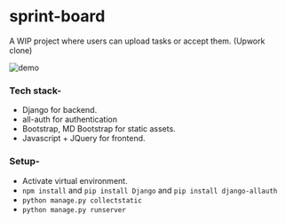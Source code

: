 # sprint-board

A WIP project where users can upload tasks or accept them. (Upwork clone)

![demo](https://user-images.githubusercontent.com/40122794/96768033-f51cf700-13fa-11eb-9e13-905b5679870c.gif)

### Tech stack-
- Django for backend.
- all-auth for authentication
- Bootstrap, MD Bootstrap for static assets.
- Javascript + JQuery for frontend.

### Setup-
- Activate virtual environment.
- `npm install` and `pip install Django` and `pip install django-allauth`
- `python manage.py collectstatic`
- `python manage.py runserver`



